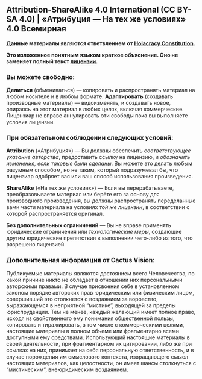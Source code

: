 ## Attribution-ShareAlike 4.0 International (CC BY-SA 4.0) | «Атрибуция — На тех же условиях» 4.0 Всемирная

**Данные материалы являются ответвлением от <a href="http://holacracy.org/constitution" target="_blank">Holacracy Constitution</a>.**

**Это изложенное понятным языком краткое объяснение. Оно не заменяет полный текст <a href="https://creativecommons.org/licenses/by-sa/4.0/legalcode.ru" target="_blank">лицензии</a>.**


### Вы можете свободно:

**Делиться** (обмениваться) — копировать и распространять материал на любом носителе и в любом формате.
**Адаптировать** (создавать производные материалы) — видоизменять, и создавать новое, опираясь на этот материал в любых целях, включая коммерческие.
Лицензиар не вправе аннулировать эти свободы пока вы выполняете условия лицензии.


### При обязательном соблюдении следующих условий:

**Attribution** («Атрибуция») — Вы должны обеспечить _соответствующее указание авторства_, предоставить ссылку на лицензию, и _обозначить изменения, если таковые были сделаны_. Вы можете это делать любым разумным способом, но не таким, который подразумевал бы, что лицензиар одобряет вас или ваш способ использования произведения.

**ShareAlike** («На тех же условиях») — Если вы перерабатываете, преобразовываете материал или берёте его за основу для производного произведения, вы должны распространять переделанные вами части материала на условиях _той же лицензии_, в соответствии с которой распространяется оригинал.

**Без дополнительных ограничений** — Вы не вправе применять юридические ограничения или _технологические меры_, создающие другим юридические препятствия в выполнении чего-либо из того, что разрешено лицензией.


### Дополнительная информация от Cactus Vision:

Публикуемые материалы являются достоянием всего Человечества, по какой причине никто не обладает в отношении них персональными авторскими правами. В случае присвоения себе в установленном законом порядке авторских прав юридическим или физическим лицом, совершивший это столкнется с воздаянием за воровство, выражающемся в неприятной “мистике”, выходящей за пределы юриспруденции. Тем не менее, каждый желающий имеет полное право, исходя из свойственного ему понимания общественной пользы, копировать и тиражировать, в том числе с коммерческими целями, настоящие материалы в полном объеме или фрагментарно всеми доступными ему средствами. Использующий настоящие материалы в своей деятельности, при фрагментарном их цитировании, либо же при ссылках на них, принимает на себя персональную ответственность, и в случае порождения им смыслового контекста, извращающего смысл настоящих материалов, как целостности, он имеет шансы столкнуться с “мистическим”, внеюридическим воздаянием.
